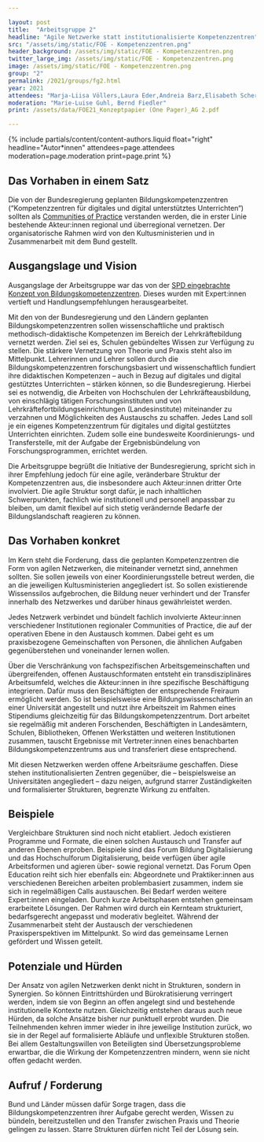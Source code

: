 ```yaml
---

layout: post
title:  "Arbeitsgruppe 2"
headline: "Agile Netzwerke statt institutionalisierte Kompetenzzentren"
src: "/assets/img/static/FOE - Kompetenzzentren.png"
header_background: /assets/img/static/FOE - Kompetenzzentren.png
twitter_large_img: /assets/img/static/FOE - Kompetenzzentren.png
image: /assets/img/static/FOE - Kompetenzzentren.png
group: "2"
permalink: /2021/groups/fg2.html
year: 2021
attendees: "Marja-Liisa Völlers,Laura Eder,Andreia Barz,Elisabeth Scherer,Ines Bieler,Julia Kleeberger,Mandy Schütze,Patric Matzke,Ronny Röwert,Sylke Hofmann,Sylvia Gossani"
moderation: "Marie-Luise Guhl, Bernd Fiedler"
print: /assets/data/FOE21_Konzeptpapier (One Pager)_AG 2.pdf

---
```


{% include partials/content/content-authors.liquid float="right" headline="Autor*innen" attendees=page.attendees moderation=page.moderation print=page.print %}

## Das Vorhaben in einem Satz

Die von der Bundesregierung geplanten Bildungskompetenzzentren (“Kompetenzzentren für digitales und digital unterstütztes Unterrichten“) sollten als [Communities of Practice](https://de.wikipedia.org/wiki/Community_of_Practice) verstanden werden, die in erster Linie bestehende Akteur:innen regional und überregional vernetzen. Der organisatorische Rahmen wird von den Kultusministerien und in Zusammenarbeit mit dem Bund gestellt.


## Ausgangslage und Vision

Ausgangslage der Arbeitsgruppe war das von der [SPD eingebrachte Konzept von Bildungskompetenzzentren](/assets/data/FOE21_Pitch-Leitfaden_SPD.pdf). Dieses wurden mit Expert:innen vertieft und Handlungsempfehlungen herausgearbeitet.

Mit den von der Bundesregierung und den Ländern geplanten Bildungskompetenzzentren sollen wissenschaftliche und praktisch methodisch-didaktische Kompetenzen im Bereich der Lehrkräftebildung vernetzt werden. Ziel sei es, Schulen gebündeltes Wissen zur Verfügung zu stellen. Die stärkere Vernetzung von Theorie und Praxis steht also im Mittelpunkt. Lehrerinnen und Lehrer sollen durch die Bildungskompetenzzentren forschungsbasiert und wissenschaftlich fundiert ihre didaktischen Kompetenzen – auch in Bezug auf digitales und digital gestütztes Unterrichten – stärken können, so die Bundesregierung. Hierbei sei es notwendig, die Arbeiten von Hochschulen der Lehrkräfteausbildung, von einschlägig tätigen Forschungsinstituten und von Lehrkräftefortbildungseinrichtungen (Landesinstitute) miteinander zu verzahnen und Möglichkeiten des Austauschs zu schaffen. Jedes Land soll je ein eigenes Kompetenzzentrum für digitales und digital gestütztes Unterrichten einrichten. Zudem solle eine bundesweite Koordinierungs- und Transferstelle, mit der Aufgabe der Ergebnisbündelung von Forschungsprogrammen, errichtet werden.

Die Arbeitsgruppe begrüßt die Initiative der Bundesregierung, spricht sich in ihrer Empfehlung jedoch für eine agile, veränderbare Struktur der Kompetenzzentren aus, die insbesondere auch Akteur:innen dritter Orte involviert. Die agile Struktur sorgt dafür, je nach inhaltlichen Schwerpunkten, fachlich wie institutionell und personell anpassbar zu bleiben, um damit flexibel auf sich stetig verändernde Bedarfe der Bildungslandschaft reagieren zu können.


## Das Vorhaben konkret

Im Kern steht die Forderung, dass die geplanten Kompetenzzentren die Form von agilen Netzwerken, die miteinander vernetzt sind, annehmen sollten. Sie sollen jeweils von einer Koordinierungsstelle betreut werden, die an die jeweiligen Kultusministerien angegliedert ist. So sollen existierende Wissenssilos aufgebrochen, die Bildung neuer verhindert und der Transfer innerhalb des Netzwerkes und darüber hinaus gewährleistet werden.

Jedes Netzwerk verbindet und bündelt fachlich involvierte Akteur:innen verschiedener Institutionen regionaler Communities of Practice, die auf der operativen Ebene in den Austausch kommen. Dabei geht es um praxisbezogene Gemeinschaften von Personen, die ähnlichen Aufgaben gegenüberstehen und voneinander lernen wollen.

Über die Verschränkung von fachspezifischen Arbeitsgemeinschaften und übergreifenden, offenen Austauschformaten entsteht ein transdisziplinäres Arbeitsumfeld, welches die Akteur:innen in ihre spezifische Beschäftigung integrieren. Dafür muss den Beschäftigten der entsprechende Freiraum ermöglicht werden. So ist beispielsweise eine Bildungswissenschaftlerin an einer Universität angestellt und nutzt ihre Arbeitszeit im Rahmen eines Stipendiums gleichzeitig für das Bildungskompetenzzentrum. Dort arbeitet sie regelmäßig mit anderen Forschenden, Beschäftigten in Landesämtern, Schulen, Bibliotheken, Offenen Werkstätten und weiteren Institutionen zusammen, tauscht Ergebnisse mit Vertreter:innen eines benachbarten Bildungskompetenzzentrums aus und transferiert diese entsprechend.

Mit diesen Netzwerken werden offene Arbeitsräume geschaffen. Diese stehen institutionalisierten Zentren gegenüber, die – beispielsweise an Universitäten angegliedert – dazu neigen, aufgrund starrer Zuständigkeiten und formalisierter Strukturen, begrenzte Wirkung zu entfalten.


## Beispiele

Vergleichbare Strukturen sind noch nicht etabliert. Jedoch existieren Programme und Formate, die einen solchen Austausch und Transfer auf anderen Ebenen erproben. Beispiele sind das Forum Bildung Digitalisierung und das Hochschulforum Digitalisierung, beide verfügen über agile Arbeitsformen und agieren über- sowie regional vernetzt. Das Forum Open Education reiht sich hier ebenfalls ein: Abgeordnete und Praktiker:innen aus verschiedenen Bereichen arbeiten problembasiert zusammen, indem sie sich in regelmäßigen Calls austauschen. Bei Bedarf werden weitere Expert:innen eingeladen. Durch kurze Arbeitsphasen entstehen gemeinsam erarbeitete Lösungen. Der Rahmen wird durch ein Kernteam strukturiert, bedarfsgerecht angepasst und moderativ begleitet. Während der Zusammenarbeit steht der Austausch der verschiedenen Praxisperspektiven im Mittelpunkt. So wird das gemeinsame Lernen gefördert und Wissen geteilt.

## Potenziale und Hürden

Der Ansatz von agilen Netzwerken denkt nicht in Strukturen, sondern in Synergien. So können Eintrittshürden und Bürokratisierung verringert werden, indem sie von Beginn an offen angelegt sind und bestehende institutionelle Kontexte nutzen. Gleichzeitig entstehen daraus auch neue Hürden, da solche Ansätze bisher nur punktuell erprobt wurden. Die Teilnehmenden kehren immer wieder in ihre jeweilige Institution zurück, wo sie in der Regel auf formalisierte Abläufe und unflexible Strukturen stoßen. Bei allem Gestaltungswillen von Beteiligten sind Übersetzungsprobleme erwartbar, die die Wirkung der Kompetenzzentren mindern, wenn sie nicht offen gedacht werden.


## Aufruf / Forderung

Bund und Länder müssen dafür Sorge tragen, dass die Bildungskompetenzzentren ihrer Aufgabe gerecht werden, Wissen zu bündeln, bereitzustellen und den Transfer zwischen Praxis und Theorie gelingen zu lassen. Starre Strukturen dürfen nicht Teil der Lösung sein. 